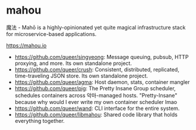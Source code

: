 # mahou

魔法 - Mahō is a highly-opinionated yet quite magical infrastructure stack for microservice-based applications.

https://mahou.io

- https://github.com/queer/singyeong: Message queuing, pubsub, HTTP proxying, and more. Its own standalone project.
- https://github.com/queer/crush: Consistent, distributed, replicated, time-traveling JSON store. Its own standalone project.
- https://github.com/queer/agma: Host daemon, stats, container mangler
- https://github.com/queer/pig: The Pretty Insane Group scheduler, schedules containers across 악마-managed hosts. "Pretty-Insane" because why would I ever write my own container scheduler lmao
- https://github.com/queer/wand: CLI interface for the entire system.
- https://github.com/queer/libmahou: Shared code library that holds everything together.
